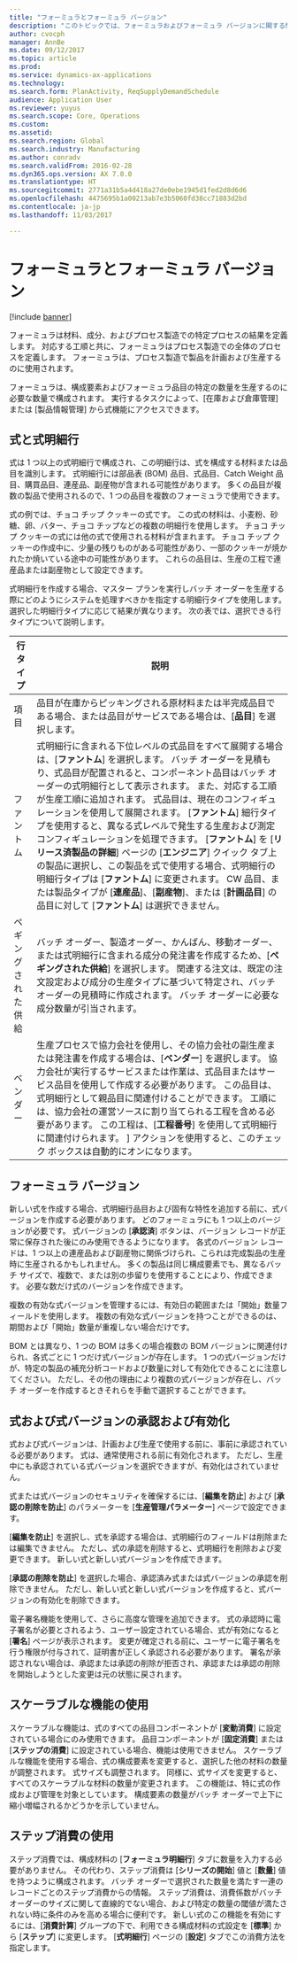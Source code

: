 ```yaml
---
title: "フォーミュラとフォーミュラ バージョン"
description: "このトピックでは、フォーミュラおよびフォーミュラ バージョンに関する情報を提供します。 フォーミュラは材料、成分、およびプロセス製造での特定プロセスの結果を定義します。 フォーミュラは、プロセス製造で製品を計画および生産するのに使用されます。"
author: cvocph
manager: AnnBe
ms.date: 09/12/2017
ms.topic: article
ms.prod: 
ms.service: dynamics-ax-applications
ms.technology: 
ms.search.form: PlanActivity, ReqSupplyDemandSchedule
audience: Application User
ms.reviewer: yuyus
ms.search.scope: Core, Operations
ms.custom: 
ms.assetid: 
ms.search.region: Global
ms.search.industry: Manufacturing
ms.author: conradv
ms.search.validFrom: 2016-02-28
ms.dyn365.ops.version: AX 7.0.0
ms.translationtype: HT
ms.sourcegitcommit: 2771a31b5a4d418a27de0ebe1945d1fed2d8d6d6
ms.openlocfilehash: 4475695b1a00213ab7e3b5060fd38cc71883d2bd
ms.contentlocale: ja-jp
ms.lasthandoff: 11/03/2017

---
```


# <a name="formulas-and-formula-versions"></a>フォーミュラとフォーミュラ バージョン

[!include [banner](../includes/banner.md)]

フォーミュラは材料、成分、およびプロセス製造での特定プロセスの結果を定義します。 対応する工順と共に、フォーミュラはプロセス製造での全体のプロセスを定義します。 フォーミュラは、プロセス製造で製品を計画および生産するのに使用されます。

フォーミュラは、構成要素およびフォーミュラ品目の特定の数量を生産するのに必要な数量で構成されます。 実行するタスクによって、[在庫および倉庫管理] または [製品情報管理] から式機能にアクセスできます。

## <a name="formulas-and-formula-lines"></a>式と式明細行
式は 1 つ以上の式明細行で構成され、この明細行は、式を構成する材料または品目を識別します。 式明細行には部品表 (BOM) 品目、式品目、Catch Weight 品目、購買品目、連産品、副産物が含まれる可能性があります。 多くの品目が複数の製品で使用されるので、1 つの品目を複数のフォーミュラで使用できます。

式の例では、チョコ チップ クッキーの式です。 この式の材料は、小麦粉、砂糖、卵、バター、チョコ チップなどの複数の明細行を使用します。 チョコ チップ クッキーの式には他の式で使用される材料が含まれます。 チョコ チップ クッキーの作成中に、少量の残りものがある可能性があり、一部のクッキーが焼かれたか焼いている途中の可能性があります。 これらの品目は、生産の工程で連産品または副産物として設定できます。

式明細行を作成する場合、マスター プランを実行しバッチ オーダーを生産する際にどのようにシステムを処理すべきかを指定する明細行タイプを使用します。 選択した明細行タイプに応じて結果が異なります。 次の表では、選択できる行タイプについて説明します。 

| 行タイプ     | 説明  |
|---------------|--------------|
| 項目          | 品目が在庫からピッキングされる原材料または半完成品目である場合、または品目がサービスである場合は、[**品目**] を選択します。 |
| ファントム       | 式明細行に含まれる下位レベルの式品目をすべて展開する場合は、[**ファントム**] を選択します。 バッチ オーダーを見積もり、式品目が配置されると、コンポーネント品目はバッチ オーダーの式明細行として表示されます。 また、対応する工順が生産工順に追加されます。 式品目は、現在のコンフィギュレーションを使用して展開されます。 [**ファントム**] 細行タイプを使用すると、異なる式レベルで発生する生産および測定コンフィギュレーションを処理できます。 [**ファントム**] を [**リリース済製品の詳細**] ページの [**エンジニア**] クイック タブ上の製品に選択し、この製品を式で使用する場合、式明細行の明細行タイプは [**ファントム**] に変更されます。 CW 品目、または製品タイプが [**連産品**]、[**副産物**]、または [**計画品目**] の品目に対して [**ファントム**] は選択できません。 |
| ペギングされた供給 | バッチ オーダー、製造オーダー、かんばん、移動オーダー、または式明細行に含まれる成分の発注書を作成するため、[**ペギングされた供給**] を選択します。 関連する注文は、既定の注文設定および成分の生産タイプに基づいて特定され、バッチ オーダーの見積時に作成されます。 バッチ オーダーに必要な成分数量が引当されます。 |
| ベンダー        | 生産プロセスで協力会社を使用し、その協力会社の副生産または発注書を作成する場合は、[**ベンダー**] を選択します。 協力会社が実行するサービスまたは作業は、式品目またはサービス品目を使用して作成する必要があります。 この品目は、式明細行として親品目に関連付けることができます。 工順には、協力会社の運営ソースに割り当てられる工程を含める必要があります。 この工程は、[**工程番号**] を使用して式明細行に関連付けられます。 ] アクションを使用すると、このチェック ボックスは自動的にオンになります。 |

## <a name="formula-versions"></a>フォーミュラ バージョン
新しい式を作成する場合、式明細行品目および固有な特性を追加する前に、式バージョンを作成する必要があります。 どのフォーミュラにも 1 つ以上のバージョンが必要です。 式バージョンの [**承認済**] ボタンは、バージョン レコードが正常に保存された後にのみ使用できるようになります。 各式のバージョン レコードは、1 つ以上の連産品および副産物に関係づけられ、こられは完成製品の生産時に生産されるかもしれません。 多くの製品は同じ構成要素でも、異なるバッチ サイズで、複数で、または別の歩留りを使用することにより、作成できます。 必要な数だけ式のバージョンを作成できます。

複数の有効な式バージョンを管理するには、有効日の範囲または「開始」数量フィールドを使用します。 複数の有効な式バージョンを持つことができるのは、期間および「開始」数量が重複しない場合だけです。

BOM とは異なり、1 つの BOM は多くの場合複数の BOM バージョンに関連付けられ、各式ごとに 1 つだけ式バージョンが存在します。 1 つの式バージョンだけが、特定の製品の補充分析コードおよび数量に対して有効化できることに注意してください。 ただし、その他の理由により複数の式バージョンが存在し、バッチ オーダーを作成するときそれらを手動で選択することができます。

## <a name="approve-and-activate-formulas-and-formula-versions"></a>式および式バージョンの承認および有効化
式および式バージョンは、計画および生産で使用する前に、事前に承認されている必要があります。 式は、通常使用される前に有効化されます。 ただし、生産中にも承認されている式バージョンを選択できますが、有効化はされていません。

式または式バージョンのセキュリティを確保するには、[**編集を防止**] および [**承認の削除を防止**] のパラメーターを [**生産管理パラメーター**] ページで設定できます。

[**編集を防止**] を選択し、式を承認する場合は、式明細行のフィールドは削除または編集できません。 ただし、式の承認を削除すると、式明細行を削除および変更できます。 新しい式と新しい式バージョンを作成できます。

[**承認の削除を防止**] を選択した場合、承認済み式または式バージョンの承認を削除できません。 ただし、新しい式と新しい式バージョンを作成すると、式バージョンの有効化を削除できます。

電子署名機能を使用して、さらに高度な管理を追加できます。 式の承認時に電子署名が必要とされるよう、ユーザー設定されている場合、式が有効になると [**署名**] ページが表示されます。 変更が確定される前に、ユーザーに電子署名を行う権限が付与されて、証明書が正しく承認される必要があります。 署名が承認されない場合は、承認または承認の削除が拒否され、承認または承認の削除を開始しようとした変更は元の状態に戻されます。

## <a name="use-the-scalable-feature"></a>スケーラブルな機能の使用
スケーラブルな機能は、式のすべての品目コンポーネントが [**変動消費**] に設定されている場合にのみ使用できます。 品目コンポーネントが [**固定消費**] または [**ステップの消費**] に設定されている場合、機能は使用できません。 スケーラブルな機能を使用する場合、式の構成要素を変更すると、選択した他の材料の数量が調整されます。 式サイズも調整されます。 同様に、式サイズを変更すると、すべてのスケーラブルな材料の数量が変更されます。 この機能は、特に式の作成および管理を対象としています。 構成要素の数量がバッチ オーダーで上下に縮小増幅されるかどうかを示していません。

## <a name="use-step-consumption"></a>ステップ消費の使用
ステップ消費では、構成材料の [**フォーミュラ明細行**] タブに数量を入力する必要がありません。 その代わり、ステップ消費は [**シリーズの開始**] 値と [**数量**] 値を持つように構成されます。 バッチ オーダーで選択された数量を満たす一連のレコードごとのステップ消費からの情報。 ステップ消費は、消費係数がバッチ オーダーのサイズに関して直線的でない場合、および特定の数量の閾値が満たされない時に条件のみを高める場合に便利です。 新しい式のこの機能を有効にするには、[**消費計算**] グループの下で、利用できる構成材料の式設定を [**標準**] から [**ステップ**] に変更します。 [**式明細行**] ページの [**設定**] タブでこの消費方法を指定します。

